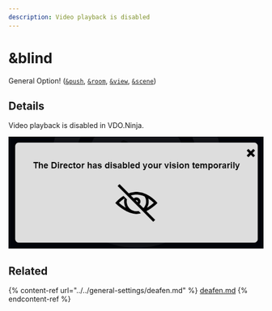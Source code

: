 ```yaml
---
description: Video playback is disabled
---
```


# \&blind

General Option! ([`&push`](../../source-settings/push.md), [`&room`](../../general-settings/room.md), [`&view`](../view-parameters/view.md), [`&scene`](../view-parameters/scene.md))

## Details

Video playback is disabled in VDO.Ninja.

![](<../../.gitbook/assets/image (10) (3) (1).png>)

## Related

{% content-ref url="../../general-settings/deafen.md" %}
[deafen.md](../../general-settings/deafen.md)
{% endcontent-ref %}
